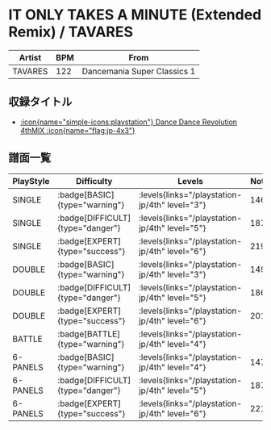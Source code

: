 # IT ONLY TAKES A MINUTE (Extended Remix) / TAVARES

|Artist|BPM|From|
|------|---|----|
|TAVARES|122|Dancemania Super Classics 1|

## 収録タイトル

- [:icon{name="simple-icons:playstation"} Dance Dance Revolution 4thMIX :icon{name="flag:jp-4x3"}](/playstation-jp/4th)

## 譜面一覧

|PlayStyle|Difficulty|Levels|Notes|Movie|
|---------|----------|------|-----|-----|
|SINGLE| :badge[BASIC]{type="warning"}| :levels{links="/playstation-jp/4th" level="3"}|146/0||
|SINGLE| :badge[DIFFICULT]{type="danger"}| :levels{links="/playstation-jp/4th" level="5"}|187/0||
|SINGLE| :badge[EXPERT]{type="success"}| :levels{links="/playstation-jp/4th" level="6"}|219/0||
|DOUBLE| :badge[BASIC]{type="warning"}| :levels{links="/playstation-jp/4th" level="3"}|149/0||
|DOUBLE| :badge[DIFFICULT]{type="danger"}| :levels{links="/playstation-jp/4th" level="5"}|186/0||
|DOUBLE| :badge[EXPERT]{type="success"}| :levels{links="/playstation-jp/4th" level="6"}|201/0||
|BATTLE| :badge[BATTLE]{type="warning"}| :levels{links="/playstation-jp/4th" level="4"}|||
|6-PANELS| :badge[BASIC]{type="warning"}| :levels{links="/playstation-jp/4th" level="4"}|147/0||
|6-PANELS| :badge[DIFFICULT]{type="danger"}| :levels{links="/playstation-jp/4th" level="5"}|187/0||
|6-PANELS| :badge[EXPERT]{type="success"}| :levels{links="/playstation-jp/4th" level="6"}|221/0||
